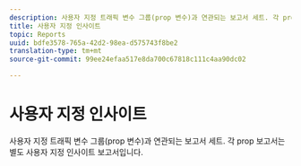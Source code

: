 ```yaml
---
description: 사용자 지정 트래픽 변수 그룹(prop 변수)과 연관되는 보고서 세트. 각 prop 보고서는 별도 사용자 지정 인사이트 보고서입니다.
title: 사용자 지정 인사이트
topic: Reports
uuid: bdfe3578-765a-42d2-98ea-d575743f8be2
translation-type: tm+mt
source-git-commit: 99ee24efaa517e8da700c67818c111c4aa90dc02

---
```



# 사용자 지정 인사이트

사용자 지정 트래픽 변수 그룹(prop 변수)과 연관되는 보고서 세트. 각 prop 보고서는 별도 사용자 지정 인사이트 보고서입니다.

